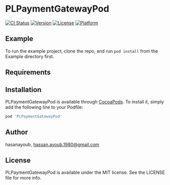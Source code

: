 # PLPaymentGatewayPod

[![CI Status](https://img.shields.io/travis/hasanayoub/PLPaymentGatewayPod.svg?style=flat)](https://travis-ci.org/hasanayoub/PLPaymentGatewayPod)
[![Version](https://img.shields.io/cocoapods/v/PLPaymentGatewayPod.svg?style=flat)](https://cocoapods.org/pods/PLPaymentGatewayPod)
[![License](https://img.shields.io/cocoapods/l/PLPaymentGatewayPod.svg?style=flat)](https://cocoapods.org/pods/PLPaymentGatewayPod)
[![Platform](https://img.shields.io/cocoapods/p/PLPaymentGatewayPod.svg?style=flat)](https://cocoapods.org/pods/PLPaymentGatewayPod)

## Example

To run the example project, clone the repo, and run `pod install` from the Example directory first.

## Requirements

## Installation

PLPaymentGatewayPod is available through [CocoaPods](https://cocoapods.org). To install
it, simply add the following line to your Podfile:

```ruby
pod 'PLPaymentGatewayPod'
```

## Author

hasanayoub, hassan.ayoub.1980@gmail.com

## License

PLPaymentGatewayPod is available under the MIT license. See the LICENSE file for more info.
